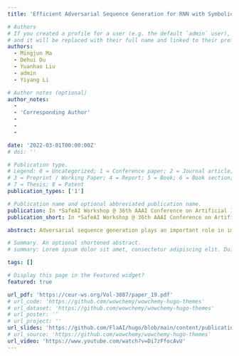 ```yaml
---
title: 'Efficient Adversarial Sequence Generation for RNN with Symbolic Weighted Finite Automata'

# Authors
# If you created a profile for a user (e.g. the default `admin` user), write the username (folder name) here
# and it will be replaced with their full name and linked to their profile.
authors:
  - Mingjun Ma
  - Dehui Du
  - Yuanhao Liu
  - admin
  - Yiyang Li

# Author notes (optional)
author_notes:
  - 
  - 'Corresponding Author'
  - 
  - 
  - 

date: '2022-03-01T00:00:00Z'
# doi: ''

# Publication type.
# Legend: 0 = Uncategorized; 1 = Conference paper; 2 = Journal article;
# 3 = Preprint / Working Paper; 4 = Report; 5 = Book; 6 = Book section;
# 7 = Thesis; 8 = Patent
publication_types: ['1']

# Publication name and optional abbreviated publication name.
publication: In *SafeAI Workshop @ 36th AAAI Conference on Artificial Intelligence* (AAAI'22).
publication_short: In *SafeAI Workshop @ 36th AAAI Conference on Artificial Intelligence* (AAAI'22). **Best Paper Award Nomination**

abstract: Adversarial sequence generation plays an important role in improving the robustness of Recurrent Neural Networks (RNNs). However, there is still a lack of effective methods for RNN adversarial sequence generation. Due to the particular cyclic structure of RNN, the efficiency of adversarial attacks still need to be improved, and their perturbation is uncontrolled. To deal with these problems, we propose an efficient adversarial sequence generation approach for RNN with Symbolic Weighted Finite Automata (SWFA). The novelty is that RNN is extracted to SWFA with the symbolic extracting algorithm based on Fast k-DCP. The symbolic adversarial sequence can be generated in the symbolic space. It reduces the complexity of perturbation to improve the efficiency of adversarial sequence generation. More importantly, our approach keeps perturbation as much as possible within the human-invisible range. The feasibility of the approach is demonstrated with some autonomous driving datasets and several UCR time-series datasets. Experimental results show that our approach outperforms the state-of-art attack methods with almost 112.92% improvement and 1.44 times speedup in a human-invisible perturbation.

# Summary. An optional shortened abstract.
# summary: Lorem ipsum dolor sit amet, consectetur adipiscing elit. Duis posuere tellus ac convallis placerat. Proin tincidunt magna sed ex sollicitudin condimentum.

tags: []

# Display this page in the Featured widget?
featured: true

url_pdf: 'https://ceur-ws.org/Vol-3087/paper_19.pdf'
# url_code: 'https://github.com/wowchemy/wowchemy-hugo-themes'
# url_dataset: 'https://github.com/wowchemy/wowchemy-hugo-themes'
# url_poster: ''
# url_project: ''
url_slides: 'https://github.com/FlaAI/hugo/blob/main/content/publication/RNNWFA/RNNWFA_Slide.pdf'
# url_source: 'https://github.com/wowchemy/wowchemy-hugo-themes'
url_video: 'https://www.youtube.com/watch?v=Di7zFfocAvU'
---
```


